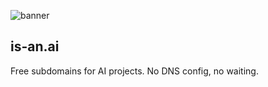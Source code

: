 ![banner](https://github.com/user-attachments/assets/8c1bb88e-4dfa-4806-ab8b-657e9a37761d)
## is-an.ai
Free subdomains for AI projects. No DNS config, no waiting.
